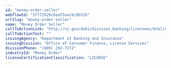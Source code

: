 ```yaml
---
id: "money-order-seller"
webflowId: "5f772929c8aaf5eacbc9b52b"
urlSlug: "money-order-seller"
name: "Money Order Seller"
callToActionLink: "http://nj.gov/dobi/division_banking/licensees/bnklic_menu.htm"
callToActionText: ""
issuingAgency: "Department of Banking and Insurance"
issuingDivision: "Office of Consumer Finance, License Services"
divisionPhone: "(609) 292-7272"
industryId: "Money Order"
licenseCertificationClassification: "LICENSE"
---
```

